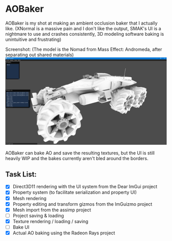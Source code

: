 AOBaker
=======

AOBaker is my shot at making an ambient occlusion baker that I actually like. (XNormal is a massive pain and I don't like the output, SMAK's UI is a nightmare to use and crashes consistently, 3D modeling software baking is unintuitive and frustrating)

Screenshot: (The model is the Nomad from Mass Effect: Andromeda, after separating out shared materials)
![Screenshot](/screenshot.PNG)

AOBaker can bake AO and save the resulting textures, but the UI is still heavily WIP and the bakes currently aren't bled around the borders.

Task List:
----------
 - [X] Direct3D11 rendering with the UI system from the Dear ImGui project
 - [X] Property system (to facilitate serialization and property UI)
 - [X] Mesh rendering
 - [X] Property editing and transform gizmos from the ImGuizmo project
 - [X] Mesh import from the assimp project
 - [ ] Project saving & loading
 - [X] Texture rendering / loading / saving
 - [ ] Bake UI
 - [X] Actual AO baking using the Radeon Rays project
